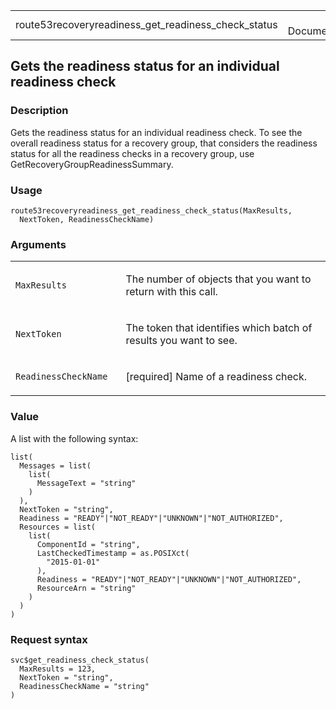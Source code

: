 <table style="width: 100%;">
<tbody>
<tr class="odd">
<td>route53recoveryreadiness_get_readiness_check_status</td>
<td style="text-align: right;">R Documentation</td>
</tr>
</tbody>
</table>

## Gets the readiness status for an individual readiness check

### Description

Gets the readiness status for an individual readiness check. To see the
overall readiness status for a recovery group, that considers the
readiness status for all the readiness checks in a recovery group, use
GetRecoveryGroupReadinessSummary.

### Usage

    route53recoveryreadiness_get_readiness_check_status(MaxResults,
      NextToken, ReadinessCheckName)

### Arguments

<table>
<colgroup>
<col style="width: 35%" />
<col style="width: 65%" />
</colgroup>
<tbody>
<tr class="odd">
<td><code
id="route53recoveryreadiness_get_readiness_check_status_:_MaxResults">MaxResults</code></td>
<td><p>The number of objects that you want to return with this
call.</p></td>
</tr>
<tr class="even">
<td><code
id="route53recoveryreadiness_get_readiness_check_status_:_NextToken">NextToken</code></td>
<td><p>The token that identifies which batch of results you want to
see.</p></td>
</tr>
<tr class="odd">
<td><code
id="route53recoveryreadiness_get_readiness_check_status_:_ReadinessCheckName">ReadinessCheckName</code></td>
<td><p>[required] Name of a readiness check.</p></td>
</tr>
</tbody>
</table>

### Value

A list with the following syntax:

    list(
      Messages = list(
        list(
          MessageText = "string"
        )
      ),
      NextToken = "string",
      Readiness = "READY"|"NOT_READY"|"UNKNOWN"|"NOT_AUTHORIZED",
      Resources = list(
        list(
          ComponentId = "string",
          LastCheckedTimestamp = as.POSIXct(
            "2015-01-01"
          ),
          Readiness = "READY"|"NOT_READY"|"UNKNOWN"|"NOT_AUTHORIZED",
          ResourceArn = "string"
        )
      )
    )

### Request syntax

    svc$get_readiness_check_status(
      MaxResults = 123,
      NextToken = "string",
      ReadinessCheckName = "string"
    )
